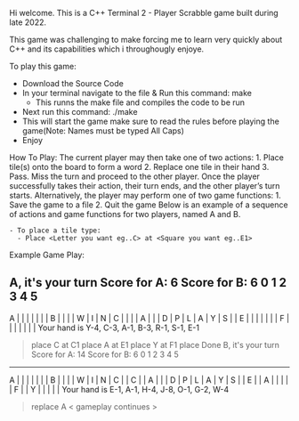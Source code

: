 Hi welcome. This is a C++ Terminal 2 - Player Scrabble game built during late 2022.

This game was challenging to make forcing me to learn very quickly about C++ and its capabilities which i throughougly enjoye.

To play this game:
  - Download the Source Code 
  - In your terminal navigate to the file & Run this command: make 
    - This runns the make file and compiles the code to be run
  - Next run this command: ./make
  - This will start the game make sure to read the rules before playing the game(Note: Names must be typed All Caps)
  - Enjoy
  


  How To Play:
     The current player may then take one of two actions:
    1. Place tile(s) onto the board to form a word
    2. Replace one tile in their hand
    3. Pass. Miss the turn and proceed to the other player.
    Once the player successfully takes their action, their turn ends, and the other player’s turn starts.
    Alternatively, the player may perform one of two game functions:
    1. Save the game to a file
    2. Quit the game
    Below is an example of a sequence of actions and game functions for two players, named A and B. 
    
    - To place a tile type: 
      - Place <Letter you want eg..C> at <Square you want eg..E1>


Example Game Play:

A, it's your turn
Score for A: 6
Score for B: 6
0 1 2 3 4 5
-------------------------
A | | | | | | |
B | | | | W | I | N |
C | | | | A | | |
D | P | L | A | Y | S | |
E | | | | | | |
F | | | | | | |
Your hand is
Y-4, C-3, A-1, B-3, R-1, S-1, E-1
> place C at C1
> place A at E1
> place Y at F1
> place Done
B, it's your turn
Score for A: 14
Score for B: 6
0 1 2 3 4 5
-------------------------
A | | | | | | |
B | | | | W | I | N |
C | | C | | A | | |
D | P | L | A | Y | S | |
E | | A | | | | |
F | | Y | | | | |
Your hand is
E-1, A-1, H-4, J-8, O-1, G-2, W-4
> replace A
< gameplay continues >
